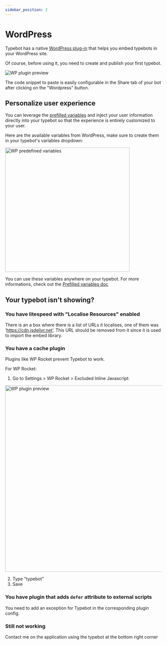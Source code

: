 ```yaml
---
sidebar_position: 2
---
```


# WordPress

Typebot has a native [WordPress plug-in](https://wordpress.org/plugins/typebot/) that helps you embed typebots in your WordPress site.

Of course, before using it, you need to create and publish your first typebot.

<img src="/img/embeddings/wordpress-preview.png" alt="WP plugin preview"/>

The code snippet to paste is easily configurable in the Share tab of your bot after clicking on the "Wordpress" button.

## Personalize user experience

You can leverage the [prefilled variables](/editor/variables#prefilled-variables) and inject your user information directly into your typebot so that the experience is entirely customized to your user.

Here are the available variables from WordPress, make sure to create them in your typebot's variables dropdown:

<img src="/img/embeddings/wp-variables.png" alt="WP predefined variables" width="400px"/>

You can use these variables anywhere on your typebot. For more informations, check out the [Prefilled variables doc](https://docs.typebot.io/editor/variables#prefilled-variables)

## Your typebot isn't showing?

### You have litespeed with "Localise Resources" enabled

There is an a box where there is a list of URLs it localises, one of them was ‘https://cdn.jsdelivr.net’. This URL should be removed from it since it is used to import the embed library.

### You have a cache plugin

Plugins like WP Rocket prevent Typebot to work.

For WP Rocket:

1. Go to Settings > WP Rocket > Excluded Inline Javascript:

<img src="/img/embeddings/wp-rocket.png" width="600" alt="WP plugin preview"/>

2. Type "typebot"
3. Save

### You have plugin that adds `defer` attribute to external scripts

You need to add an exception for Typebot in the corresponding plugin config.

### Still not working

Contact me on the application using the typebot at the bottom right corner
